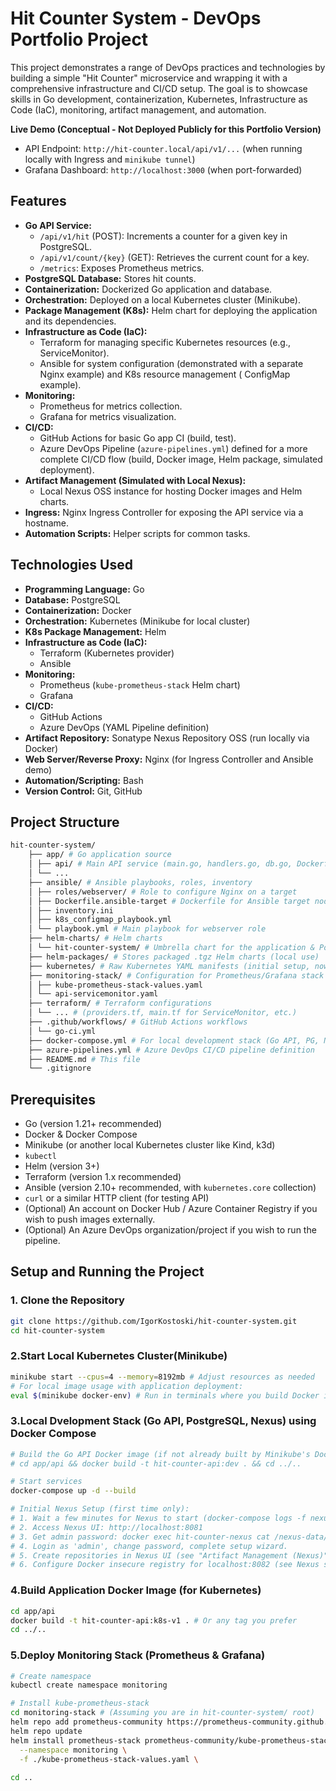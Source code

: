 # Hit Counter System - DevOps Portfolio Project

This project demonstrates a range of DevOps practices and technologies by building a simple "Hit Counter" microservice
and wrapping it with a comprehensive infrastructure and CI/CD setup. The goal is to showcase skills in Go development,
containerization, Kubernetes, Infrastructure as Code (IaC), monitoring, artifact management, and automation.

**Live Demo (Conceptual - Not Deployed Publicly for this Portfolio Version)**

* API Endpoint: `http://hit-counter.local/api/v1/...` (when running locally with Ingress and `minikube tunnel`)
* Grafana Dashboard: `http://localhost:3000` (when port-forwarded)

## Features

* **Go API Service:**
    * `/api/v1/hit` (POST): Increments a counter for a given key in PostgreSQL.
    * `/api/v1/count/{key}` (GET): Retrieves the current count for a key.
    * `/metrics`: Exposes Prometheus metrics.
* **PostgreSQL Database:** Stores hit counts.
* **Containerization:** Dockerized Go application and database.
* **Orchestration:** Deployed on a local Kubernetes cluster (Minikube).
* **Package Management (K8s):** Helm chart for deploying the application and its dependencies.
* **Infrastructure as Code (IaC):**
    * Terraform for managing specific Kubernetes resources (e.g., ServiceMonitor).
    * Ansible for system configuration (demonstrated with a separate Nginx example) and K8s resource management (
      ConfigMap example).
* **Monitoring:**
    * Prometheus for metrics collection.
    * Grafana for metrics visualization.
* **CI/CD:**
    * GitHub Actions for basic Go app CI (build, test).
    * Azure DevOps Pipeline (`azure-pipelines.yml`) defined for a more complete CI/CD flow (build, Docker image, Helm
      package, simulated deployment).
* **Artifact Management (Simulated with Local Nexus):**
    * Local Nexus OSS instance for hosting Docker images and Helm charts.
* **Ingress:** Nginx Ingress Controller for exposing the API service via a hostname.
* **Automation Scripts:** Helper scripts for common tasks.

## Technologies Used

* **Programming Language:** Go
* **Database:** PostgreSQL
* **Containerization:** Docker
* **Orchestration:** Kubernetes (Minikube for local cluster)
* **K8s Package Management:** Helm
* **Infrastructure as Code (IaC):**
    * Terraform (Kubernetes provider)
    * Ansible
* **Monitoring:**
    * Prometheus (`kube-prometheus-stack` Helm chart)
    * Grafana
* **CI/CD:**
    * GitHub Actions
    * Azure DevOps (YAML Pipeline definition)
* **Artifact Repository:** Sonatype Nexus Repository OSS (run locally via Docker)
* **Web Server/Reverse Proxy:** Nginx (for Ingress Controller and Ansible demo)
* **Automation/Scripting:** Bash
* **Version Control:** Git, GitHub

## Project Structure

```bash
hit-counter-system/
    ├── app/ # Go application source
    │ ├── api/ # Main API service (main.go, handlers.go, db.go, Dockerfile)
    │ └── ...
    ├── ansible/ # Ansible playbooks, roles, inventory
    │ ├── roles/webserver/ # Role to configure Nginx on a target
    │ ├── Dockerfile.ansible-target # Dockerfile for Ansible target node
    │ ├── inventory.ini
    │ ├── k8s_configmap_playbook.yml
    │ └── playbook.yml # Main playbook for webserver role
    ├── helm-charts/ # Helm charts
    │ └── hit-counter-system/ # Umbrella chart for the application & PostgreSQL
    ├── helm-packages/ # Stores packaged .tgz Helm charts (local use)
    ├── kubernetes/ # Raw Kubernetes YAML manifests (initial setup, now managed by Helm/Terraform)
    ├── monitoring-stack/ # Configuration for Prometheus/Grafana stack
    │ ├── kube-prometheus-stack-values.yaml
    │ └── api-servicemonitor.yaml
    ├── terraform/ # Terraform configurations
    │ └── ... # (providers.tf, main.tf for ServiceMonitor, etc.)
    ├── .github/workflows/ # GitHub Actions workflows
    │ └── go-ci.yml
    ├── docker-compose.yml # For local development stack (Go API, PG, Nexus)
    ├── azure-pipelines.yml # Azure DevOps CI/CD pipeline definition
    ├── README.md # This file
    └── .gitignore
```


## Prerequisites

*   Go (version 1.21+ recommended)
*   Docker & Docker Compose
*   Minikube (or another local Kubernetes cluster like Kind, k3d)
*   `kubectl`
*   Helm (version 3+)
*   Terraform (version 1.x recommended)
*   Ansible (version 2.10+ recommended, with `kubernetes.core` collection)
*   `curl` or a similar HTTP client (for testing API)
*   (Optional) An account on Docker Hub / Azure Container Registry if you wish to push images externally.
*   (Optional) An Azure DevOps organization/project if you wish to run the pipeline.

## Setup and Running the Project

### 1. Clone the Repository
```bash
git clone https://github.com/IgorKostoski/hit-counter-system.git
cd hit-counter-system
```

### 2.Start Local Kubernetes Cluster(Minikube)
```bash
minikube start --cpus=4 --memory=8192mb # Adjust resources as needed
# For local image usage with application deployment:
eval $(minikube docker-env) # Run in terminals where you build Docker images for the app
```

### 3.Local Dvelopment Stack (Go API, PostgreSQL, Nexus) using Docker Compose
```bash
# Build the Go API Docker image (if not already built by Minikube's Docker daemon for K8s deployment)
# cd app/api && docker build -t hit-counter-api:dev . && cd ../..

# Start services
docker-compose up -d --build

# Initial Nexus Setup (first time only):
# 1. Wait a few minutes for Nexus to start (docker-compose logs -f nexus)
# 2. Access Nexus UI: http://localhost:8081
# 3. Get admin password: docker exec hit-counter-nexus cat /nexus-data/admin.password
# 4. Login as 'admin', change password, complete setup wizard.
# 5. Create repositories in Nexus UI (see "Artifact Management (Nexus)" section below).
# 6. Configure Docker insecure registry for localhost:8082 (see Nexus section).

```

### 4.Build Application Docker Image (for Kubernetes)
```bash
cd app/api
docker build -t hit-counter-api:k8s-v1 . # Or any tag you prefer
cd ../..
```

### 5.Deploy Monitoring Stack (Prometheus & Grafana)
```bash
# Create namespace
kubectl create namespace monitoring

# Install kube-prometheus-stack
cd monitoring-stack # (Assuming you are in hit-counter-system/ root)
helm repo add prometheus-community https://prometheus-community.github.io/helm-charts
helm repo update
helm install prometheus-stack prometheus-community/kube-prometheus-stack \
  --namespace monitoring \
  -f ./kube-prometheus-stack-values.yaml \
  
cd ..
```